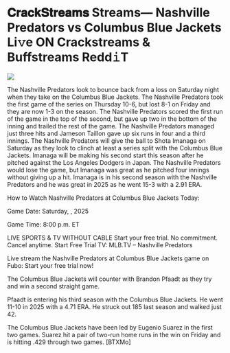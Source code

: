 # 𝐂𝐫𝐚𝐜𝐤𝐒𝐭𝐫𝐞𝐚𝐦𝐬 Streams— Nashville Predators vs Columbus Blue Jackets Li𝚟e ON Crackstreams & Buffstreams Redd𝚒T  
  
  
[![](https://i.imgur.com/qSNzIqt.png)](https://movie.rssnews.media/OeFFVsc.php)  
  
The Nashville Predators look to bounce back from a loss on Saturday night when they take on the Columbus Blue Jackets. The Nashville Predators took the first game of the series on Thursday 10-6, but lost 8-1 on Friday and they are now 1-3 on the season. The Nashville Predators scored the first run of the game in the top of the second, but gave up two in the bottom of the inning and trailed the rest of the game. The Nashville Predators managed just three hits and Jameson Taillon gave up six runs in four and a third innings. The Nashville Predators will give the ball to Shota Imanaga on Saturday as they look to clinch at least a series split with the Columbus Blue Jackets. Imanaga will be making his second start this season after he pitched against the Los Angeles Dodgers in Japan. The Nashville Predators would lose the game, but Imanaga was great as he pitched four innings without giving up a hit. Imanaga is in his second season with the Nashville Predators and he was great in 2025 as he went 15-3 with a 2.91 ERA.

How to Watch Nashville Predators at Columbus Blue Jackets Today:

Game Date: Saturday, , 2025

Game Time: 8:00 p.m. ET

LIVE SPORTS & TV WITHOUT CABLE
Start your free trial. No commitment. Cancel anytime.
Start Free Trial
TV: MLB.TV – Nashville Predators

Live stream the Nashville Predators at Columbus Blue Jackets game on Fubo: Start your free trial now!

The Columbus Blue Jackets will counter with Brandon Pfaadt as they try and win a second straight game.

Pfaadt is entering his third season with the Columbus Blue Jackets. He went 11-10 in 2025 with a 4.71 ERA. He struck out 185 last season and walked just 42.

The Columbus Blue Jackets have been led by Eugenio Suarez in the first two games. Suarez hit a pair of two-run home runs in the win on Friday and is hitting .429 through two games. [BTXMo]